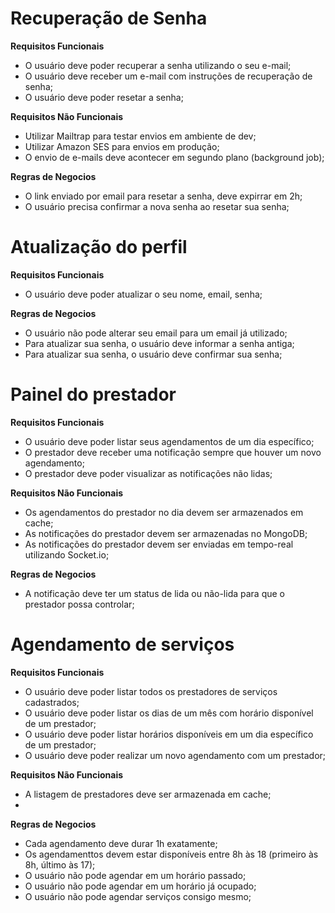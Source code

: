 # Recuperação de Senha
**Requisitos Funcionais**

- O usuário deve poder recuperar a senha utilizando o seu e-mail;
- O usuário deve receber um e-mail com instruções de recuperação de senha;
- O usuário deve poder resetar a senha;

**Requisitos Não Funcionais**

- Utilizar Mailtrap para testar envios em ambiente de dev;
- Utilizar Amazon SES para envios em produção;
- O envio de e-mails deve acontecer em segundo plano (background job);

**Regras de Negocios**

- O link enviado por email para resetar a senha, deve expirrar em 2h;
- O usuário precisa confirmar a nova senha ao resetar sua senha;


# Atualização do perfil
**Requisitos Funcionais**

- O usuário deve poder atualizar o seu nome, email, senha;

**Regras de Negocios**
- O usuário não pode alterar seu email para um email já utilizado;
- Para atualizar sua senha, o usuário deve informar a senha antiga;
- Para atualizar sua senha, o usuário deve confirmar sua senha;


# Painel do prestador
**Requisitos Funcionais**

- O usuário deve poder listar seus agendamentos de um dia específico;
- O prestador deve receber uma notificação sempre que houver um novo agendamento;
- O prestador deve poder visualizar as notificações não lidas;

**Requisitos Não Funcionais**

- Os agendamentos do prestador no dia devem ser armazenados em cache;
- As notificações do prestador devem ser armazenadas no MongoDB;
- As notificações do prestador devem ser enviadas em tempo-real utilizando Socket.io;

**Regras de Negocios**
- A notificação deve ter um status de lida ou não-lida para que o prestador possa controlar;

# Agendamento de serviços
**Requisitos Funcionais**

- O usuário deve poder listar todos os prestadores de serviços cadastrados;
- O usuário deve poder listar os dias de um mês com horário disponível de um prestador;
- O usuário deve poder listar horários disponíveis em um dia específico de um prestador;
- O usuário deve poder realizar um novo agendamento com um prestador;

**Requisitos Não Funcionais**

- A listagem de prestadores deve ser armazenada em cache;
-

**Regras de Negocios**

- Cada agendamento deve durar 1h exatamente;
- Os agendamenttos devem estar disponíveis entre 8h às 18 (primeiro às 8h, último às 17);
- O usuário não pode agendar em um horário passado;
- O usuário não pode agendar em um horário já ocupado;
- O usuário não pode agendar serviços consigo mesmo;
